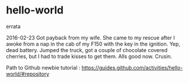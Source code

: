 # hello-world
errata

2016-02-23
Got payback from my wife. She came to my rescue after I awoke from a nap in the cab of my F150 with the key in the ignition. Yep, dead battery.  Jumped the truck, got a couple of chocolate covered cherries, but I had to trade kisses to get them.  Alls good now. Crusin.

Path to Github newbie tutorial : https://guides.github.com/activities/hello-world/#repository

